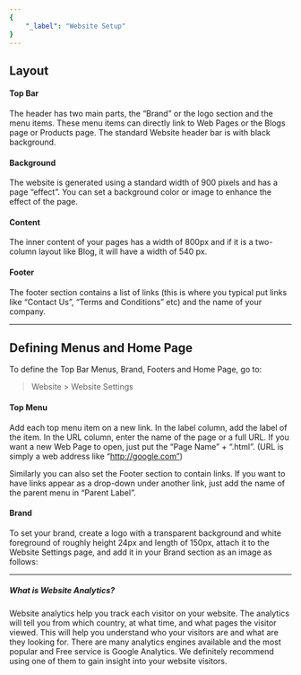 ```yaml
---
{
	"_label": "Website Setup"
}
---
```

## Layout

#### Top Bar

The header has two main parts, the “Brand” or the logo section and the menu items. These menu items can directly link to Web Pages or the Blogs page or Products page. The standard Website header bar is with black background.

#### Background

The website is generated using a standard width of 900 pixels and has a page “effect”. You can set a background color or image to enhance the effect of the page.

#### Content

The inner content of your pages has a width of 800px and if it is a two-column layout like Blog, it will have a width of 540 px.

#### Footer

The footer section contains a list of links (this is where you typical put links like “Contact Us”, “Terms and Conditions” etc) and the name of your company.

---

## Defining Menus and Home Page

To define the Top Bar Menus, Brand, Footers and Home Page, go to: 

> Website > Website Settings

#### Top Menu

Add each top menu item on a new link.
In the label column, add the label of the item.
In the URL column, enter the name of the page or a full URL. If you want a new Web Page to open, just put the “Page Name” + “.html”. (URL is simply a web address like “http://google.com”)

Similarly you can also set the Footer section to contain links. If you want to have links appear as a drop-down under another link, just add the name of the parent menu in “Parent Label”.

#### Brand

To set your brand, create a logo with a transparent background and white foreground of roughly height 24px and length of 150px, attach it to the Website Settings page, and add it in your Brand section as an image as follows:

---

##### What is Website Analytics?

Website analytics help you track each visitor on your website. The analytics will tell you from which country, at what time, and what pages the visitor viewed. This will help you understand who your visitors are and what are they looking for. There are many analytics engines available and the most popular and Free service is Google Analytics. We definitely recommend using one of them to gain insight into your website visitors.